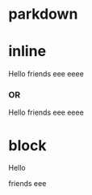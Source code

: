 # parkdown

# inline
Hello 
[](./file)<!-- parkdown Begin  -->
friends
eee<!-- parkdown End  --> eeee

### OR

Hello 
[](./file)<!-- parkdown Begin  -->
friends
eee<!-- parkdown End  --> eeee

# block
Hello 

[](./file)
<!-- parkdown Begin  -->
friends
eee
<!-- parkdown End  -->
